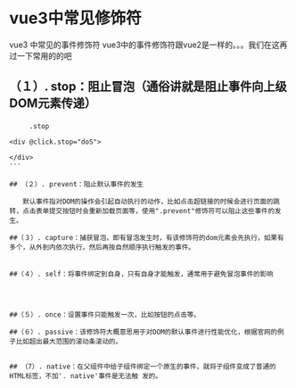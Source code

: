 # vue3中常见修饰符
vue3 中常见的事件修饰符
vue3中的事件修饰符跟vue2是一样的。。。我们在这再过一下常用的的吧

## （１）. stop：阻止冒泡（通俗讲就是阻止事件向上级DOM元素传递）
```
　　　.stop

<div @click.stop="doS">

</div>
```　

## （２）. prevent：阻止默认事件的发生

　　默认事件指对DOM的操作会引起自动执行的动作，比如点击超链接的时候会进行页面的跳转，点击表单提交按钮时会重新加载页面等，使用".prevent"修饰符可以阻止这些事件的发生。

##（３）. capture：捕获冒泡，即有冒泡发生时，有该修饰符的dom元素会先执行，如果有多个，从外到内依次执行，然后再按自然顺序执行触发的事件。

　　　
##（４）. self：将事件绑定到自身，只有自身才能触发，通常用于避免冒泡事件的影响




##（５）. once：设置事件只能触发一次，比如按钮的点击等。

##（６）. passive：该修饰符大概意思用于对DOM的默认事件进行性能优化，根据官网的例子比如超出最大范围的滚动条滚动的。


## （7）. native：在父组件中给子组件绑定一个原生的事件，就将子组件变成了普通的HTML标签，不加'. native'事件是无法触 发的。
